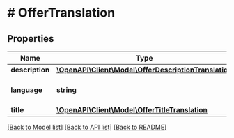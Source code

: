 # # OfferTranslation

## Properties

Name | Type | Description | Notes
------------ | ------------- | ------------- | -------------
**description** | [**\OpenAPI\Client\Model\OfferDescriptionTranslation**](OfferDescriptionTranslation.md) |  | [optional]
**language** | **string** | Language of the translation. |
**title** | [**\OpenAPI\Client\Model\OfferTitleTranslation**](OfferTitleTranslation.md) |  | [optional]

[[Back to Model list]](../../README.md#models) [[Back to API list]](../../README.md#endpoints) [[Back to README]](../../README.md)
